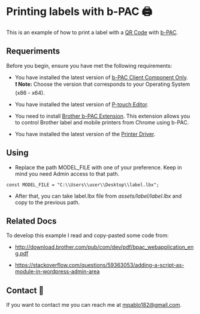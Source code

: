 # Printing labels with b-PAC 🖨

This is an example of how to print a label with a [QR Code](https://en.wikipedia.org/wiki/QR_code) with [b-PAC](https://www.brother.co.jp/eng/dev/bpac/index.aspx).

## Requeriments

Before you begin, ensure you have met the following requirements:

- You have installed the latest version of [b-PAC Client Component Only](https://www.brother.co.jp/eng/dev/bpac/download/index.aspx).\
**❗ Note:** Choose the version that corresponds to your Operating System (x86 - x64).

- You have installed the latest version of [P-touch Editor](https://support.brother.com/g/b/productsearch.aspx?c=us&lang=en&content=dl).

- You need to install [Brother b-PAC Extension](https://chrome.google.com/webstore/detail/brother-b-pac-extension/ilpghlfadkjifilabejhhijpfphfcfhb). This extension allows you to control Brother label and mobile printers from Chrome using b-PAC.

- You have installed the latest version of the [Printer Driver](https://support.brother.com/g/b/productsearch.aspx?c=us&lang=en&content=dl).

## Using

- Replace the path MODEL_FILE with one of your preference. Keep in mind you need Admin access to that path.

` const MODEL_FILE = "C:\\Users\\user\\Desktop\\label.lbx";
`

- After that, you can take label.lbx file from *assets/label/label.lbx* and copy to the previous path.

## Related Docs

To develop this example I read and copy-pasted some code from:

- http://download.brother.com/pub/com/dev/pdf/bpac_webapplication_eng.pdf

- https://stackoverflow.com/questions/59363053/adding-a-script-as-module-in-wordpress-admin-area

## Contact 📧

If you want to contact me you can reach me at <mpablo182@gmail.com>.